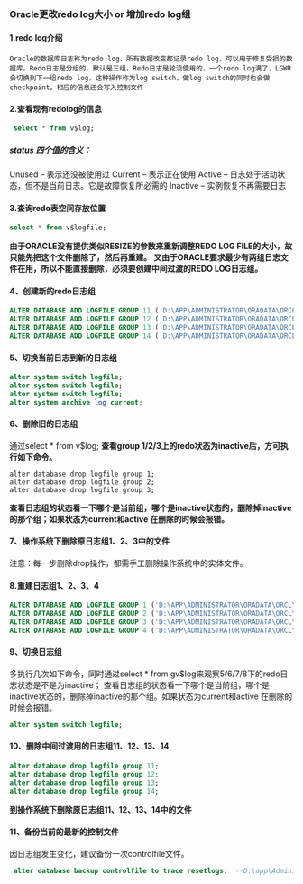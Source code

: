 ### 								Oracle更改redo log大小 or 增加redo log组

#### 1.redo log介绍

```
Oracle的数据库日志称为redo log，所有数据改变都记录redo log，可以用于修复受损的数据库。Redo日志是分组的，默认是三组。Redo日志是轮流使用的，一个redo log满了，LGWR会切换到下一组redo log，这种操作称为log switch，做log switch的同时也会做checkpoint，相应的信息还会写入控制文件
```

#### 2.查看现有redolog的信息

```sql
 select * from v$log;
```

##### status 四个值的含义：

Unused – 表示还没被使用过
Current – 表示正在使用
Active – 日志处于活动状态，但不是当前日志。它是故障恢复所必需的
Inactive – 实例恢复不再需要日志

#### 3.查询redo表空间存放位置

```sql
select * from v$logfile;
```

**由于ORACLE没有提供类似RESIZE的参数来重新调整REDO LOG FILE的大小，故只能先把这个文件删除了，然后再重建。**
**又由于ORACLE要求最少有两组日志文件在用，所以不能直接删除，必须要创建中间过渡的REDO LOG日志组。**

#### 4、创建新的redo日志组

```sql
ALTER DATABASE ADD LOGFILE GROUP 11 ('D:\APP\ADMINISTRATOR\ORADATA\ORCL\REDO011.LOG') SIZE 200M;
ALTER DATABASE ADD LOGFILE GROUP 12 ('D:\APP\ADMINISTRATOR\ORADATA\ORCL\REDO012.LOG') SIZE 200M;
ALTER DATABASE ADD LOGFILE GROUP 13 ('D:\APP\ADMINISTRATOR\ORADATA\ORCL\REDO013.LOG') SIZE 200M;
ALTER DATABASE ADD LOGFILE GROUP 14 ('D:\APP\ADMINISTRATOR\ORADATA\ORCL\REDO014.LOG') SIZE 200M;
```

#### 5、切换当前日志到新的日志组

```SQL
alter system switch logfile;
alter system switch logfile;
alter system switch logfile;
alter system archive log current;
```

#### 6、删除旧的日志组

通过select * from v$log;
**查看group 1/2/3上的redo状态为inactive后，方可执行如下命令。**

```
alter database drop logfile group 1;
alter database drop logfile group 2;
alter database drop logfile group 3;
```

**查看日志组的状态看一下哪个是当前组，哪个是inactive状态的，删除掉inactive的那个组；如果状态为current和active 在删除的时候会报错。**

#### 7、操作系统下删除原日志组1、2、3中的文件

注意：每一步删除drop操作，都需手工删除操作系统中的实体文件。

#### 8.重建日志组1、2、3、4

```SQL
ALTER DATABASE ADD LOGFILE GROUP 1 ('D:\APP\ADMINISTRATOR\ORADATA\ORCL\REDO01.LOG') SIZE 200M;
ALTER DATABASE ADD LOGFILE GROUP 2 ('D:\APP\ADMINISTRATOR\ORADATA\ORCL\REDO02.LOG') SIZE 200M;
ALTER DATABASE ADD LOGFILE GROUP 3 ('D:\APP\ADMINISTRATOR\ORADATA\ORCL\REDO03.LOG') SIZE 200M;
ALTER DATABASE ADD LOGFILE GROUP 4 ('D:\APP\ADMINISTRATOR\ORADATA\ORCL\REDO04.LOG') SIZE 200M;
```

#### 9、切换日志组

多执行几次如下命令，同时通过select * from gv$log来观察5/6/7/8下的redo日志状态是不是为inactive；
查看日志组的状态看一下哪个是当前组，哪个是inactive状态的，删除掉inactive的那个组。如果状态为current和active 在删除的时候会报错。

```SQL
alter system switch logfile;
```

#### 10、删除中间过渡用的日志组11、12、13、14

```SQL
alter database drop logfile group 11;
alter database drop logfile group 12;
alter database drop logfile group 13;
alter database drop logfile group 14;
```

**到操作系统下删除原日志组11、12、13、14中的文件**

#### 11、备份当前的最新的控制文件

因日志组发生变化，建议备份一次controlfile文件。

```sql
 alter database backup controlfile to trace resetlogs;  --D:\app\Administrator\diag\rdbms\
```


